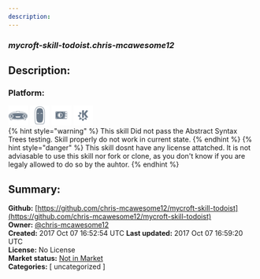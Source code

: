 ```yaml
---
description: 
---
```


### _mycroft-skill-todoist.chris-mcawesome12_  
## Description:  
  
  
  
### Platform:  
 ![Mark I](../.gitbook/assets/mark-1-icon.png)  ![Mark II](../.gitbook/assets/mark-2-icon.png)  ![Picroft](../.gitbook/assets/picroft-icon.png)  ![plasmoid](../.gitbook/assets/kde.png)   
{% hint style="warning" %}
This skill Did not pass the Abstract Syntax Trees testing. Skill properly do not work in current state.
{% endhint %}
{% hint style="danger" %}
This skill dosnt have any license attatched. It is not adviasable to use this skill nor fork or clone, as you don't know if you are legaly allowed to do so by the auhtor.
{% endhint %}
  
## Summary:  
**Github:** [https://github.com/chris-mcawesome12/mycroft-skill-todoist](https://github.com/chris-mcawesome12/mycroft-skill-todoist)  
**Owner:** [@chris-mcawesome12](https://github.com/chris-mcawesome12)  
**Created:** 2017 Oct 07 16:52:54 UTC  **Last updated:** 2017 Oct 07 16:59:20 UTC  
**License:** No License  
**Market status:** [Not in Market](https://market.mycroft.ai/skill/)  
**Categories:** [ uncategorized ]   
